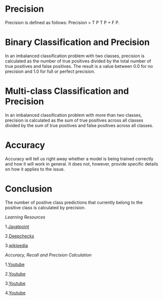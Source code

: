 # Precision
Precision is defined as follows: Precision = T P T P + F P.

# Binary Classification and Precision
In an imbalanced classification problem with two classes, precision is calculated as the number of true positives divided by the total number of true positives and false positives. The result is a value between 0.0 for no precision and 1.0 for full or perfect precision.

# Multi-class Classification and Precision
In an imbalanced classification problem with more than two classes, precision is calculated as the sum of true positives across all classes divided by the sum of true positives and false positives across all classes.

# Accuracy
Accuracy will tell us right away whether a model is being trained correctly and how it will work in general. It does not, however, provide specific details on how it applies to the issue.

# Conclusion
The number of positive class predictions that currently belong to the positive class is calculated by precision.

_Learning Resources_

1.[Javatpoint](https://www.javatpoint.com/precision-and-recall-in-machine-learning)

2.[Deepchecks](https://deepchecks.com/glossary/precision-in-machine-learning)

3.[wikipedia](https://en.wikipedia.org/wiki/Precision_and_recall)

_Accuracy, Recall and Precision Calculation_

1.[Youtube](https://www.youtube.com/watch?v=RYFViaaJxE8)

2.[Youtube](https://www.youtube.com/watch?v=NnmKeYUYMPY)

3.[Youtube](https://www.youtube.com/watch?v=wvMjy5rdBU8)

4.[Youtube](https://www.youtube.com/watch?v=T3qs3qpMANU)

